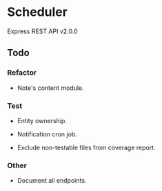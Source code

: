 # Scheduler

Express REST API v2.0.0

## Todo

### Refactor

- Note's content module.

### Test

- Entity ownership.

- Notification cron job.

- Exclude non-testable files from coverage report.

### Other

- Document all endpoints.
